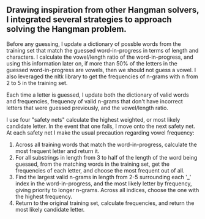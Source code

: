 ## Drawing inspiration from other Hangman solvers, I integrated several strategies to approach solving the Hangman problem.

Before any guessing, I update a dictionary of possble words from the training set that match the guessed word-in-progress in terms of length and characters. I calculate the vowel/length ratio of the word-in-progress, and using this information later on, if more than 50% of the letters in the guessed word-in-progress are vowels, then we should not guess a vowel. I also leveraged the nltk library to get the frequencies of n-grams with n from 2 to 5 in the training set.

Each time a letter is guessed, I update both the dictionary of valid words and frequencies, frequency of valid n-grams that don't have incorrect letters that were guessed previously, and the vowel/length ratio.

I use four "safety nets" calculate the highest weighted, or most likely candidate letter. In the event that one fails, I move onto the next safety net. At each safety net I make the usual precaution regarding vowel frequency:
1) Across all training words that match the word-in-progress, calculate the most frequent letter and return it.
2) For all substrings in length from 3 to half of the length of the word being guessed, from the matching words in the training set, get the frequencies of each letter, and choose the most frequent out of all.
3) Find the largest valid n-grams in length from 2-5 surrounding each '_' index in the word-in-progress, and the most likely letter by frequency, giving priority to longer n-grams. Across all indices, choose the one with the highest frequency.
4) Return to the original training set, calculate frequencies, and return the most likely candidate letter.
